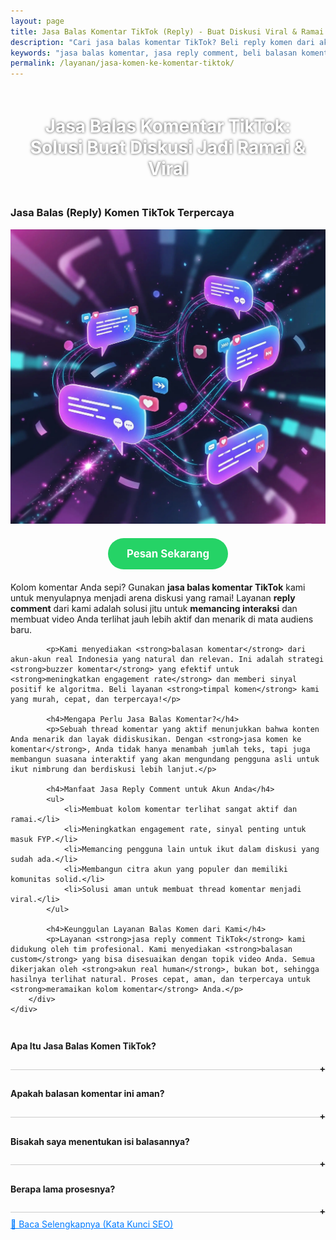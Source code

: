 ```yaml
---
layout: page
title: Jasa Balas Komentar TikTok (Reply) - Buat Diskusi Viral & Ramai
description: "Cari jasa balas komentar TikTok? Beli reply komen dari akun real untuk ramaikan diskusi, pancing interaksi, dan buat thread viral. Layanan buzzer komentar terpercaya, aman, cepat, dan murah dari Aura Digital."
keywords: "jasa balas komentar, jasa reply comment, beli balasan komentar, jual reply comment, jasa komen ke komentar, jasa timpal komen, jasa ramaikan kolom komentar, cara membuat komentar ramai, membuat diskusi di komentar, jasa pancing interaksi, membuat thread viral, meningkatkan engagement komentar, membuat komentar terlihat aktif, jasa buzzer komentar, jasa buzzer diskusi, sewa akun untuk balas komen, tim buzzer reply, panel komen balasan, jasa balas komentar TikTok, beli reply komen TikTok, cara ramaikan komentar TikTok, jasa balas komentar IG, jasa reply tweet, jasa balas komentar Facebook, harga jasa balas komentar, jasa reply comment terpercaya, jasa komen ke komen dari akun real human"
permalink: /layanan/jasa-komen-ke-komentar-tiktok/
---
```


<script type="application/ld+json">
{
  "@context": "https://schema.org",
  "@graph": [
    {
      "@type": "WebSite",
      "@id": "https://auradigital.id/#website",
      "url": "https://auradigital.id/",
      "name": "auradigital.id"
    },
    {
      "@type": "WebPage",
      "@id": "https://auradigital.id/layanan/jasa-komen-ke-komentar-tiktok/#webpage",
      "url": "https://auradigital.id/layanan/jasa-komen-ke-komentar-tiktok/",
      "name": "Jasa Balas Komentar TikTok | Buat Diskusi Ramai & Viral",
      "isPartOf": {
        "@id": "https://auradigital.id/#website"
      },
      "breadcrumb": {
        "@id": "https://auradigital.id/layanan/jasa-komen-ke-komentar-tiktok/#breadcrumb"
      },
      "description": "Butuh jasa balas komentar (reply) di TikTok? Kami adalah solusi untuk membuat diskusi di kolom komentar Anda terlihat ramai dan aktif. Layanan buzzer terpercaya untuk memancing interaksi dan membuat thread komen viral."
    },
    {
      "@type": "Service",
      "name": "Jasa Balas Komentar TikTok",
      "serviceType": "Social Media Engagement",
      "provider": {
        "@type": "WebSite",
        "name": "auradigital.id",
        "url": "https://auradigital.id/"
      },
      "areaServed": {
        "@type": "Country",
        "name": "Indonesia"
      },
      "description": "Jasa balas komentar (reply) TikTok dari akun real human untuk membuat diskusi di kolom komentar Anda menjadi viral. Layanan terpercaya untuk memancing interaksi dan meningkatkan engagement rate."
    },
    {
      "@type": "Product",
      "name": "Paket Balasan Komentar TikTok",
      "image": "https://raw.githubusercontent.com/AzkaAtta/azkaatta.github.io/main/image/jasa-komen-ke-komentar-tiktok.webp",
      "description": "Beli paket balasan (reply) untuk komentar di TikTok. Dikerjakan oleh tim buzzer profesional untuk membuat thread diskusi terlihat ramai, aktif, dan memancing interaksi organik. Solusi aman dan cepat.",
      "brand": {
        "@type": "Brand",
        "name": "auradigital.id"
      },
      "offers": {
        "@type": "Offer",
        "priceCurrency": "IDR",
        "price": "30000",
        "availability": "https://schema.org/InStock",
        "url": "https://auradigital.id/layanan/jasa-komen-ke-komentar-tiktok/"
      }
    },
    {
      "@type": "BreadcrumbList",
      "@id": "https://auradigital.id/layanan/jasa-komen-ke-komentar-tiktok/#breadcrumb",
      "itemListElement": [
        {
          "@type": "ListItem",
          "position": 1,
          "name": "Home",
          "item": "https://auradigital.id/"
        },
        {
          "@type": "ListItem",
          "position": 2,
          "name": "Layanan",
          "item": "https://auradigital.id/layanan/"
        },
        {
          "@type": "ListItem",
          "position": 3,
          "name": "Jasa Balas Komentar TikTok",
          "item": "https://auradigital.id/layanan/jasa-komen-ke-komentar-tiktok/"
        }
      ]
    },
    {
      "@type": "FAQPage",
      "mainEntity": [
        {
          "@type": "Question",
          "name": "Apa itu Jasa Balas Komentar TikTok?",
          "acceptedAnswer": {
            "@type": "Answer",
            "text": "Ini adalah layanan di mana tim kami memberikan balasan (reply) pada komentar yang sudah ada di video TikTok Anda untuk menciptakan ilusi diskusi yang ramai dan aktif."
          }
        },
        {
          "@type": "Question",
          "name": "Apakah balasan komentar (reply) ini aman?",
          "acceptedAnswer": {
            "@type": "Answer",
            "text": "Sangat aman. Semua balasan berasal dari akun real human, bukan bot. Tujuannya adalah memancing interaksi organik, sehingga aman untuk akun Anda."
          }
        }
      ]
    }
  ]
}
</script>

<h1 style="text-align: center; color: #fff; text-shadow: 0 0 4px rgba(0,0,0,0.7); padding: 20px 15px;">
    Jasa Balas Komentar TikTok: Solusi Buat Diskusi Jadi Ramai & Viral
</h1>

<div class="jasa-top-komen-tiktok-container">
    <div class="service-card" id="jasa-balas-komen-tiktok-card" onclick="toggleService(this)">
        <h3>Jasa Balas (Reply) Komen TikTok Terpercaya</h3>
        <img src="https://raw.githubusercontent.com/AzkaAtta/azkaatta.github.io/main/image/jasa-komen-ke-komentar-tiktok.webp" alt="Jasa Balas Komentar TikTok untuk Diskusi Viral" style="max-width:100%; height:auto;" loading="lazy">
        <a href="https://wa.me/62895402343693?text=Halo,%20saya%20tertarik%20dengan%20Jasa%20Balas%20Komen%20TikTok.%20Bisa%20info%20lebih%20lanjut?" target="_blank" class="whatsapp-button" style="display: block; width: fit-content; margin: 20px auto; padding: 15px 30px; background-color: #25D366; color: white; text-align: center; text-decoration: none; border-radius: 50px; font-size: 1.2em; font-weight: bold; transition: background-color 0.3s ease;">
            Pesan Sekarang
        </a>
        <div class="service-description">
            <p>Kolom komentar Anda sepi? Gunakan <strong>jasa balas komentar TikTok</strong> kami untuk menyulapnya menjadi arena diskusi yang ramai! Layanan <strong>reply comment</strong> dari kami adalah solusi jitu untuk <strong>memancing interaksi</strong> dan membuat video Anda terlihat jauh lebih aktif dan menarik di mata audiens baru.</p>

            <p>Kami menyediakan <strong>balasan komentar</strong> dari akun-akun real Indonesia yang natural dan relevan. Ini adalah strategi <strong>buzzer komentar</strong> yang efektif untuk <strong>meningkatkan engagement rate</strong> dan memberi sinyal positif ke algoritma. Beli layanan <strong>timpal komen</strong> kami yang murah, cepat, dan terpercaya!</p>

            <h4>Mengapa Perlu Jasa Balas Komentar?</h4>
            <p>Sebuah thread komentar yang aktif menunjukkan bahwa konten Anda menarik dan layak didiskusikan. Dengan <strong>jasa komen ke komentar</strong>, Anda tidak hanya menambah jumlah teks, tapi juga membangun suasana interaktif yang akan mengundang pengguna asli untuk ikut nimbrung dan berdiskusi lebih lanjut.</p>

            <h4>Manfaat Jasa Reply Comment untuk Akun Anda</h4>
            <ul>
                <li>Membuat kolom komentar terlihat sangat aktif dan ramai.</li>
                <li>Meningkatkan engagement rate, sinyal penting untuk masuk FYP.</li>
                <li>Memancing pengguna lain untuk ikut dalam diskusi yang sudah ada.</li>
                <li>Membangun citra akun yang populer dan memiliki komunitas solid.</li>
                <li>Solusi aman untuk membuat thread komentar menjadi viral.</li>
            </ul>

            <h4>Keunggulan Layanan Balas Komen dari Kami</h4>
            <p>Layanan <strong>jasa reply comment TikTok</strong> kami didukung oleh tim profesional. Kami menyediakan <strong>balasan custom</strong> yang bisa disesuaikan dengan topik video Anda. Semua dikerjakan oleh <strong>akun real human</strong>, bukan bot, sehingga hasilnya terlihat natural. Proses cepat, aman, dan terpercaya untuk <strong>meramaikan kolom komentar</strong> Anda.</p>
        </div>
    </div>
</div>

<style>
  .accordion-item {
    border-bottom: 1px solid #ccc;
    padding: 10px 0;
  }
  .accordion-title {
    cursor: pointer;
    font-weight: bold;
    position: relative;
  }
  .accordion-title::after {
    content: '+';
    position: absolute;
    right: 0;
  }
  .accordion-title.active::after {
    content: '-';
  }
  .accordion-content {
    display: none;
    padding: 10px 0;
  }
  .accordion-content.show {
    display: block;
  }
</style>

<div class="accordion">

  <div class="accordion-item">
    <div class="accordion-title"><h4>Apa Itu Jasa Balas Komen TikTok?</h4></div>
    <div class="accordion-content">
      Jasa Balas Komen (Reply) adalah layanan untuk memberikan balasan pada komentar yang sudah ada di video Anda. Tujuannya untuk menciptakan diskusi yang terlihat ramai, aktif, dan memancing interaksi lebih lanjut dari audiens.
    </div>
  </div>

  <div class="accordion-item">
    <div class="accordion-title"><h4>Apakah balasan komentar ini aman?</h4></div>
    <div class="accordion-content">
      Sangat aman. Semua balasan berasal dari akun real dan aktif, bukan bot. Kami fokus pada kualitas interaksi yang natural untuk menjaga keamanan akun Anda.
    </div>
  </div>

  <div class="accordion-item">
    <div class="accordion-title"><h4>Bisakah saya menentukan isi balasannya?</h4></div>
    <div class="accordion-content">
      Tentu saja. Anda bisa memberikan arahan atau bahkan teks balasan yang spesifik (custom) agar lebih relevan dengan konteks komentar dan video Anda.
    </div>
  </div>

  <div class="accordion-item">
    <div class="accordion-title"><h4>Berapa lama prosesnya?</h4></div>
    <div class="accordion-content">
      Proses penambahan balasan komentar berlangsung cepat, biasanya dimulai dalam beberapa jam setelah pemesanan. Kami memastikan balasan masuk secara natural dan tidak terlihat seperti spam.
    </div>
  </div>
</div>

<script>
  const titles = document.querySelectorAll(".accordion-title");
  titles.forEach(title => {
    title.addEventListener("click", () => {
      const content = title.nextElementSibling;
      title.classList.toggle("active");
      content.classList.toggle("show");
    });
  });
</script>


<style>
  .hidden-content { display: none; margin-top: 10px; }
  .toggle-btn { cursor: pointer; color: #007bff; text-decoration: underline; margin-top: 10px; display: inline-block; }
</style>

<div class="toggle-btn" onclick="toggleHidden()">📌 Baca Selengkapnya (Kata Kunci SEO)</div>
<div id="hiddenContent" class="hidden-content">
  <li><strong>Jasa balas komentar TikTok</strong> terpercaya untuk membuat diskusi ramai.</li>
  <li><strong>Beli reply comment</strong> dari akun real human Indonesia.</li>
  <li>Layanan <strong>timpal komen</strong> untuk pancing interaksi di thread video.</li>
  <li><strong>Jasa komen ke komentar</strong> yang aman dan cepat.</li>
  <li>Solusi <strong>membuat komentar terlihat aktif</strong> dengan tim buzzer profesional.</li>
  <li>Harga <strong>jasa buzzer diskusi</strong> TikTok yang murah dan efektif.</li>
  <li>Tingkatkan engagement dengan <strong>membuat thread viral</strong> di kolom komentar.</li>
  <li><strong>Sewa akun untuk balas komen</strong> dan ramaikan postingan Anda.</li>
  <li>Layanan <strong>jual reply comment</strong> dengan garansi dan hasil natural.</li>
  <li><strong>Panel komen balasan</strong> dengan proses instan.</li>
  <li><strong>Cara ramaikan komentar TikTok</strong> dengan bantuan profesional.</li>
  <li><strong>Jasa reply comment terpercaya</strong> untuk akun bisnis dan kreator.</li>
  <li>Beli balasan komentar custom sesuai niche konten Anda.</li>
</div>

<script>
  function toggleHidden() {
    var content = document.getElementById("hiddenContent");
    var button = document.querySelector(".toggle-btn");
    if (content.style.display === "none") {
      content.style.display = "block";
      button.textContent = "📌 Tutup Selengkapnya";
    } else {
      content.style.display = "none";
      button.textContent = "📌 Baca Selengkapnya (Kata Kunci SEO)";
    }
  }
</script>


